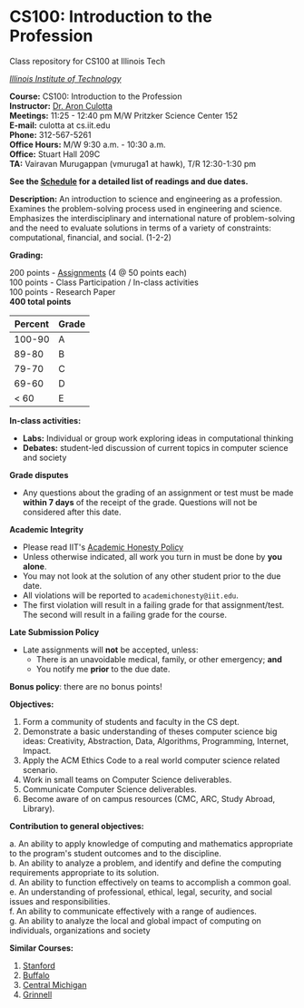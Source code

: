 # CS100: Introduction to the Profession
Class repository for CS100 at Illinois Tech

*[Illinois Institute of Technology](http://iit.edu)*  


**Course:** CS100: Introduction to the Profession  
**Instructor:** [Dr. Aron Culotta](http://cs.iit.edu/~culotta)  
**Meetings:** 11:25 - 12:40 pm M/W Pritzker Science Center 152  
**E-mail:** culotta at cs.iit.edu  
**Phone:** 312-567-5261  
**Office Hours:** M/W 9:30 a.m. - 10:30 a.m.  
**Office:** Stuart Hall 209C  
**TA:**  	Vairavan Murugappan (vmuruga1 at hawk), T/R 12:30-1:30 pm

**See the [Schedule](Schedule.md) for a detailed list of readings and due dates.**


**Description:**  An introduction to science and engineering as a profession. Examines the problem-solving process used in engineering and science. Emphasizes the interdisciplinary and international nature of problem-solving and the need to evaluate solutions in terms of a variety of constraints: computational, financial, and social. (1-2-2)

**Grading:**

200 points - [Assignments](https://github.com/iit-cs100/assignments) (4 @ 50 points each)  
100 points - Class Participation / In-class activities  
100 points - Research Paper  
**400 total points**

| **Percent** | **Grade** |
|-------------|-----------|
| 100-90      | A         |
| 89-80       | B         |
| 79-70       | C         |
| 69-60       | D         |
| < 60        | E         |

**In-class activities:**  
- **Labs:** Individual or group work exploring ideas in computational thinking
- **Debates:** student-led discussion of current topics in computer science and society

**Grade disputes**
- Any questions about the grading of an assignment or test must be made **within 7 days** of the receipt of the grade. Questions will not be considered after this date.

**Academic Integrity**

- Please read IIT's [Academic Honesty Policy](http://www.iit.edu/student_affairs/handbook/information_and_regulations/code_of_academic_honesty.shtml)
- Unless otherwise indicated, all work you turn in must be done by **you alone**. 
- You may not look at the solution of any other student prior to the due date.
- All violations will be reported to `academichonesty@iit.edu`.
- The first violation will result in a failing grade for that assignment/test. The second will result in a failing grade for the course.

**Late Submission Policy**

- Late assignments will **not** be accepted, unless:
  - There is an unavoidable medical, family, or other emergency; **and**
  - You notify me **prior** to the due date.
  
**Bonus policy**: there are no bonus points!

**Objectives:**
1. Form a community of students and faculty in the CS dept.
2. Demonstrate a basic understanding of theses computer science big ideas: Creativity, Abstraction, Data, Algorithms, Programming, Internet, Impact.
3. Apply the ACM Ethics Code to a real world computer science related scenario.
4. Work in small teams on Computer Science deliverables.
5. Communicate Computer Science deliverables. 
6. Become aware of on campus resources (CMC, ARC, Study Abroad, Library).


**Contribution to general objectives:**

a. An ability to apply knowledge of computing and mathematics appropriate to the program's student outcomes and to the discipline.  
b. An ability to analyze a problem, and identify and define the computing requirements appropriate to its solution.  
d. An ability to function effectively on teams to accomplish a common goal.  
e. An understanding of professional, ethical, legal, security, and social issues and responsibilities.  
f. An ability to communicate effectively with a range of audiences.  
g. An ability to analyze the local and global impact of computing on individuals, organizations and society  


**Similar Courses:**

1. [Stanford](https://web.stanford.edu/class/cs208e/)
2. [Buffalo](https://cse.buffalo.edu/~rapaport/111F04/syl.html)   
3. [Central Michigan](https://www.cmich.edu/stemed/Documents/AP%20CSP%20Syllabus%20and%20Overview.pdf)
4. [Grinnell](http://www.cs.grinnell.edu/~weinman/courses/CSC105/2015S/)
